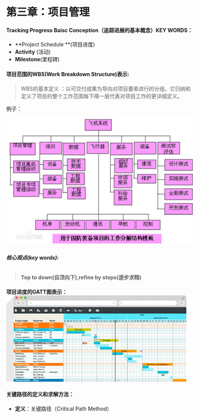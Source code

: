 # 第三章：项目管理

#### **Tracking Progress Baisc Conception（追踪进展的基本概念）KEY WORDS：**

* **Project Schedule **\(项目进度\)
* **Activity** \(活动\)
* **Milestone**\(里程碑\)

#### **项目范围的WBS\(**Work Breakdown Structure**\)表示:**

> WBS的基本定义 ：以可交付成果为导向对项目要素进行的分组，它归纳和定义了项目的整个工作范围每下降一层代表对项目工作的更详细定义。

例子：

![](/assets/0824ab18972bd407d72b1bd979899e510fb30922.jpg)

###### **核心观点\(key words\):**

> **Top to down\(自顶向下\),refine by steps\(逐步求精\)**



#### **项目进度的GATT图表示：**![](/assets/timg.jpg)

#### **关键路径的定义和求解方法：**

* **定义**：关键路径（Critical Path Method）



